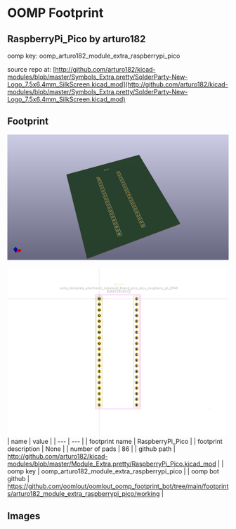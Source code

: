 # OOMP Footprint  
## RaspberryPi_Pico  by arturo182  
  
oomp key: oomp_arturo182_module_extra_raspberrypi_pico  
  
source repo at: [http://github.com/arturo182/kicad-modules/blob/master/Symbols_Extra.pretty/SolderParty-New-Logo_7.5x6.4mm_SilkScreen.kicad_mod](http://github.com/arturo182/kicad-modules/blob/master/Symbols_Extra.pretty/SolderParty-New-Logo_7.5x6.4mm_SilkScreen.kicad_mod)  
## Footprint  
  
[![working_kicad_pcb_3d.png](working_kicad_pcb_3d_600.png)](working_kicad_pcb_3d.png)  
  
[![working.png](working_600.png)](working.png)  
| name | value | 
| --- | --- | 
| footprint name | RaspberryPi_Pico | 
| footprint description | None | 
| number of pads | 86 | 
| github path | http://github.com/arturo182/kicad-modules/blob/master/Module_Extra.pretty/RaspberryPi_Pico.kicad_mod | 
| oomp key | oomp_arturo182_module_extra_raspberrypi_pico | 
| oomp bot github | https://github.com/oomlout/oomlout_oomp_footprint_bot/tree/main/footprints/arturo182_module_extra_raspberrypi_pico/working | 
## Images  
